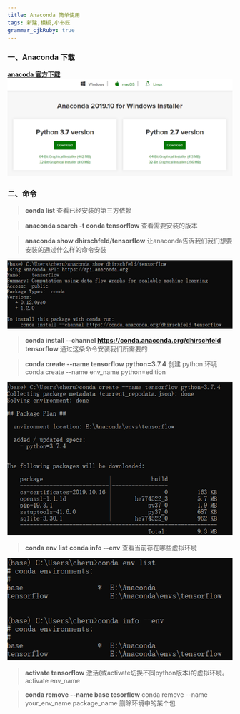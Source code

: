 ```yaml
---
title: Anaconda 简单使用
tags: 新建,模板,小书匠
grammar_cjkRuby: true
---
```


### 一、Anaconda 下载
[**anacoda 官方下载**](https://www.anaconda.com/distribution/#download-section)
![enter description here](./images/1574336856830.png)

### 二、命令

>**conda list**
>查看已经安装的第三方依赖

>**anaconda search -t conda tensorflow**
>查看需要安装的版本

>**anaconda show dhirschfeld/tensorflow**
>让anaconda告诉我们我们想要安装的通过什么样的命令安装

![](./images/1574142761993.png)

>**conda install --channel https://conda.anaconda.org/dhirschfeld tensorflow**
>通过这条命令安装我们所需要的

>**conda create --name tensorflow python=3.7.4**
>创建 python 环境
>conda create --name env_name python=edition

![](./images/1574342065091.png)

>**conda env list**
>**conda info --env**
>查看当前存在哪些虚拟环境

![](./images/1574342872338.png)

>**activate tensorflow**
>激活(或activate切换不同python版本)的虚拟环境。
>activate env_name



>**conda remove --name base  tesorflow**
>conda remove --name your_env_name  package_name
>删除环境中的某个包
